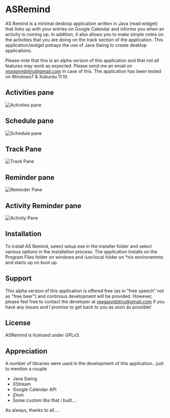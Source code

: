 ASRemind
=========

AS Remind is a minimal desktop application written in Java (read:widget) that links up with your entries on Google Calendar and informs you when an activity is coming up. In addition, it also allows you to make simple notes on the activities that you are doing on the track section of the application. This application/widget potrays the use of Java Swing to create desktop applications.

Please note that this is an alpha version of this application and that not all features may work as expected. Please send me an email on *reaganmbitiru@gmail.com* in case of this. The application has been tested on Windows7 & Xubuntu 11.10. 

Activities pane
----------------
![Activities pane](https://raw.github.com/Reagan/ASRemind/master/screenshots/Activities%20page.png)

Schedule pane
-------------
![Schedule pane](https://raw.github.com/Reagan/ASRemind/master/screenshots/schedule%20page.png)

Track Pane
----------
![Track Pane](https://raw.github.com/Reagan/ASRemind/master/screenshots/track%20pane.png)

Reminder pane
--------------
![Reminder Pane](https://raw.github.com/Reagan/ASRemind/master/screenshots/Reminder.png)

Activity Reminder pane
-----------------------
![Activity Pane](https://raw.github.com/Reagan/ASRemind/master/screenshots/Activity%20Item%20description.png)

Installation
-------------
To install AS Remind, select setup.exe in the installer folder and select various options in the installation process. The application installs on the Program Files folder on windows and /usr/local folder on *nix environemnts and starts up on boot up.
	
Support
-------

This alpha version of this application is offered free (as in "free speech" not as "free beer") and continous development will be provided. However, please feel free to contact the developer at <reaganmbitiru@gmail.com> if you have any issues and I promise to get back to you as soon as possible!


License
--------
ASRemind is licensed under GPLv3. 

Appreciation
-------------
A number of libraries were used in the development of this application...just to mention a couple

+ Java Swing
+ XStream
+ Google Calendar API
+ jDom
+ Some custom libs that i built....

As always, thanks to all....
